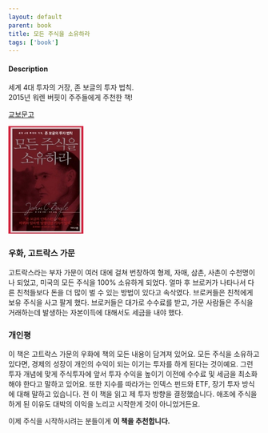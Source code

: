 ```yaml
---
layout: default
parent: book
title: 모든 주식을 소유하라
tags: ['book']
---
```



#### Description
세계 4대 투자의 거장, 존 보글의 투자 법칙.  
2015년 워렌 버핏이 주주들에게 주천한 책!  

[교보문고](https://kyobobook.co.kr/product/detailViewKor.laf?ejkGb=KOR&mallGb=KOR&barcode=9788991814561#N)

![](/assets/images/2019/2019-06-20-18-50-35.png)

### 우화, 고트락스 가문
고트락스라는 부자 가문이 여러 대에 걸쳐 번창하여 형제, 자매, 삼촌, 사촌이 수천명이나 되었고, 미국의 모든 주식을 100% 소유하게 되었다. 얼마 후 브로커가 나타나서 다른 친척들보다 돈을 더 많이 벌 수 있는 방법이 있다고 속삭였다. 브로커들은 친척에게 보유 주식을 사고 팔게 했다. 브로커들은 대가로 수수료를 받고, 가문 사람들은 주식을 거래하는데 발생하는 자본이득에 대해서도 세금을 내야 했다. 

### 개인평
이 책은 고트락스 가문의 우화에 책의 모든 내용이 담겨져 있어요. 모든 주식을 소유하고 있다면, 경제의 성장이 개인의 수익이 되는 이기는 투자를 하게 된다는 것이예요. 그런 투자 개념에 맞게 주식투자에 앞서 투자 수익을 높이기 이전에 수수료 및 세금을 최소화 해야 한다고 말하고 있어요. 또한 지수를 따라가는 인덱스 펀드와 ETF, 장기 투자 방식에 대해 말하고 있습니다.  전 이 책을 읽고 제 투자 방향을 결정했습니다. 애초에 주식을 하게 된 이유도 대박의 이익을 노리고 시작한게 것이 아니었거든요.

이제 주식을 시작하시려는 분들이게 **이 책을 추천합니다.**